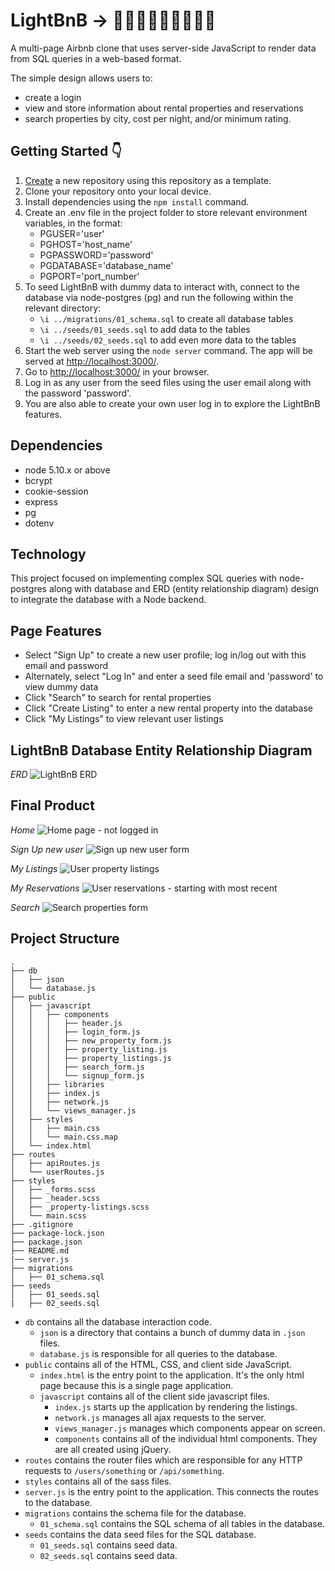 # LightBnB &rarr; 🏰❔⛺❔🏩❔🏡❔🌃

A multi-page Airbnb clone that uses server-side JavaScript to render data from SQL queries in a web-based format. 

The simple design allows users to:
- create a login
- view and store information about rental properties and reservations
- search properties by city, cost per night, and/or minimum rating.

## Getting Started 👇

1. [Create](https://docs.github.com/en/repositories/creating-and-managing-repositories/creating-a-repository-from-a-template) a new repository using this repository as a template.
2. Clone your repository onto your local device.
3. Install dependencies using the `npm install` command.
4. Create an .env file in the project folder to store relevant environment variables, in the format:
    - PGUSER='user'
    - PGHOST='host_name'
    - PGPASSWORD='password'
    - PGDATABASE='database_name' 
    - PGPORT='port_number'
5. To seed LightBnB with dummy data to interact with, connect to the database via node-postgres (pg) and run the following within the relevant directory:
    - `\i ../migrations/01_schema.sql` to create all database tables
    - `\i ../seeds/01_seeds.sql` to add data to the tables
    - `\i ../seeds/02_seeds.sql` to add even more data to the tables
6. Start the web server using the `node server` command. The app will be served at <http://localhost:3000/>.
7. Go to <http://localhost:3000/> in your browser.
8. Log in as any user from the seed files using the user email along with the password 'password'.
9. You are also able to create your own user log in to explore the LightBnB features.

## Dependencies

- node 5.10.x or above
- bcrypt
- cookie-session
- express
- pg
- dotenv

## Technology
 
This project focused on implementing complex SQL queries with node-postgres along with database and ERD (entity relationship diagram) design to integrate the database with a Node backend.

## Page Features

- Select "Sign Up" to create a new user profile; log in/log out with this email and password
- Alternately, select "Log In" and enter a seed file email and 'password' to view dummy data
- Click "Search" to search for rental properties
- Click "Create Listing" to enter a new rental property into the database
- Click "My Listings" to view relevant user listings

## LightBnB Database Entity Relationship Diagram

*ERD*
![LightBnB ERD](https://github.com/Britt4444/LightBnB/blob/master/LightBnB_WebApp-master/public/docs/drawSQL-lighthousebnb-erd-export-2023-05-19.png?raw=true)

## Final Product

*Home*
![Home page - not logged in](https://github.com/Britt4444/LightBnB/blob/master/LightBnB_WebApp-master/public/docs/homepage.png?raw=true)

*Sign Up new user*
![Sign up new user form](https://github.com/Britt4444/LightBnB/blob/master/LightBnB_WebApp-master/public/docs/createnewlogin.png?raw=true)

*My Listings*
![User property listings](https://github.com/Britt4444/LightBnB/blob/master/LightBnB_WebApp-master/public/docs/mylistingsloggedin.png?raw=true)

*My Reservations*
![User reservations - starting with most recent](https://github.com/Britt4444/LightBnB/blob/master/LightBnB_WebApp-master/public/docs/myreservations.png?raw=true)

*Search*
![Search properties form](https://github.com/Britt4444/LightBnB/blob/master/LightBnB_WebApp-master/public/docs/searchproperties.png?raw=true)


## Project Structure

```
.
├── db
│   ├── json
│   └── database.js
├── public
│   ├── javascript
│   │   ├── components 
│   │   │   ├── header.js
│   │   │   ├── login_form.js
│   │   │   ├── new_property_form.js
│   │   │   ├── property_listing.js
│   │   │   ├── property_listings.js
│   │   │   ├── search_form.js
│   │   │   └── signup_form.js
│   │   ├── libraries
│   │   ├── index.js
│   │   ├── network.js
│   │   └── views_manager.js
│   ├── styles
│   │   ├── main.css
│   │   └── main.css.map
│   └── index.html
├── routes
│   ├── apiRoutes.js
│   └── userRoutes.js
├── styles  
│   ├── _forms.scss
│   ├── _header.scss
│   ├── _property-listings.scss
│   └── main.scss
├── .gitignore
├── package-lock.json
├── package.json
├── README.md
|── server.js
├── migrations  
│   ├── 01_schema.sql
├── seeds
│   ├── 01_seeds.sql
|   ├── 02_seeds.sql
```

* `db` contains all the database interaction code.
  * `json` is a directory that contains a bunch of dummy data in `.json` files.
  * `database.js` is responsible for all queries to the database.
* `public` contains all of the HTML, CSS, and client side JavaScript. 
  * `index.html` is the entry point to the application. It's the only html page because this is a single page application.
  * `javascript` contains all of the client side javascript files.
    * `index.js` starts up the application by rendering the listings.
    * `network.js` manages all ajax requests to the server.
    * `views_manager.js` manages which components appear on screen.
    * `components` contains all of the individual html components. They are all created using jQuery.
* `routes` contains the router files which are responsible for any HTTP requests to `/users/something` or `/api/something`. 
* `styles` contains all of the sass files. 
* `server.js` is the entry point to the application. This connects the routes to the database.
* `migrations` contains the schema file for the database.
  * `01_schema.sql` contains the SQL schema of all tables in the database.
* `seeds` contains the data seed files for the SQL database.
  * `01_seeds.sql` contains seed data.
  * `02_seeds.sql` contains seed data.

